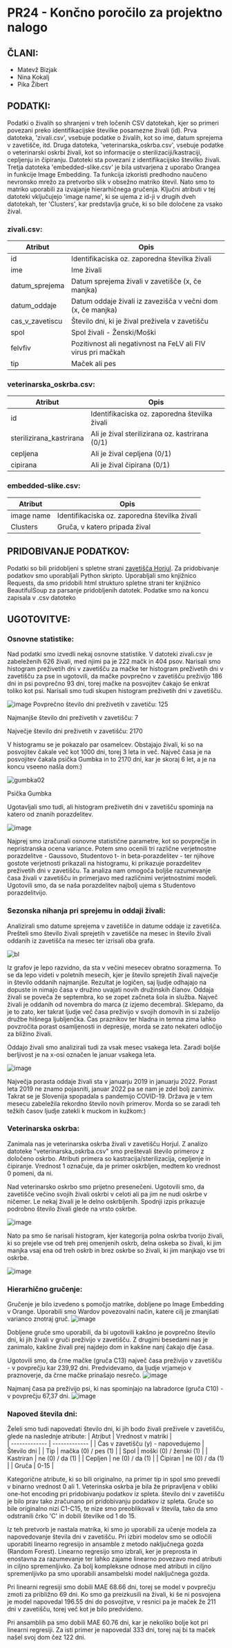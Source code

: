 # PR24 - Končno poročilo za projektno nalogo
## ČLANI:
- Matevž Bizjak
-  Nina Kokalj
- Pika Žibert

## PODATKI:
Podatki o živalih so shranjeni v treh ločenih CSV datotekah, kjer so primeri povezani preko identifikacijske številke posamezne živali (id). Prva datoteka, 'zivali.csv', vsebuje podatke o živalih, kot so ime, datum sprejema v zavetišče, itd. Druga datoteka, 'veterinarska_oskrba.csv',  vsebuje podatke o veterinarski oskrbi živali, kot so informacije o sterilizaciji/kastraciji, cepljenju in čipiranju. Datoteki sta povezani z identifikacijsko številko živali. Tretja datoteka 'embedded-slike.csv' je bila ustvarjena z uporabo Orangea in funkcije Image Embedding. Ta funkcija izkoristi predhodno naučeno nevronsko mrežo za pretvorbo slik v obsežno matriko števil. Nato smo to matriko uporabili za izvajanje hierarhičnega gručenja. Ključni atributi v tej datoteki vključujejo 'image name', ki se ujema z id-ji v drugih dveh datotekah, ter 'Clusters', kar predstavlja gruče, ki so bile določene za vsako žival.

### zivali.csv:
| Atribut  | Opis |  
| ------------- | ------------- |
| id  | Identifikaciska oz. zaporedna številka živali  |
| ime | Ime živali  |
| datum_sprejema | Datum sprejema živali v zavetišče (x, če manjka)  |
| datum_oddaje | Datum oddaje živali iz zavezišča v večni dom (x, če manjka)  |
| cas_v_zavetiscu | Število dni, ki je žival preživela v zavetišču |
| spol | Spol živali - Ženski/Moški  |
| felvfiv | Pozitivnost ali negativnost na FeLV ali FIV virus pri mačkah  |
| tip | Maček ali pes  |

### veterinarska_oskrba.csv:
| Atribut  | Opis |
| ------------- | ------------- |
| id | Identifikaciska oz. zaporedna številka živali  |
| sterilizirana_kastrirana | Ali je žival sterilizirana oz. kastrirana (0/1) |
| cepljena | Ali je žival cepljena (0/1)  |
| cipirana | Ali je žival čipirana (0/1)  |

### embedded-slike.csv:
| Atribut  | Opis |
| ------------- | ------------- |
| image name | Identifikaciska oz. zaporedna številka živali  |
| Clusters | Gruča, v katero pripada žival |

## PRIDOBIVANJE PODATKOV:
Podatki so bili pridobljeni s spletne strani [zavetišča Horjul](https://www.zavetisce-horjul.net/spet_doma.php).
Za pridobivanje podatkov smo uporabljali Python skripto. Uporabljali smo knjižnico Requests, da smo pridobili html strukturo spletne strani ter knjižnico BeautifulSoup za parsanje pridobljenih datotek. Podatke smo na koncu zapisala v .csv datoteko

## UGOTOVITVE:

### Osnovne statistike:
Nad podatki smo izvedli nekaj osnovne statistike.  V datoteki zivali.csv je zabeleženih 626 živali, med njimi pa je 222 mačk in 404 psov. Narisali smo histogram preživetih dni v zavetišču za mačke ter histogram preživetih dni v zavetišču za pse in ugotovili, da mačke povprečno v zavetišču preživijo 186 dni in psi povprečno 93 dni, torej mačke na posvojitev čakajo še enkrat toliko kot psi. Narisali smo tudi skupen histogram preživetih dni v zavetišču.

![image](https://github.com/matevzb03/PR24MBPZNK/assets/162151394/16274ed8-fb4f-4ec1-9dac-602c86b9bacd)
Povprečno število dni preživetih v zavetiču: 125

Najmanjše število dni preživetih v zavetišču: 7

Največje število dni preživetih v zavetišču: 2170

V histogramu se je pokazalo par osamelcev. Obstajajo živali, ki so na posvojitev čakale več kot 1000 dni, torej 3 leta in več.
Največ časa je na posvojitev čakala psička Gumbka in to 2170 dni, kar je skoraj 6 let, a je na koncu vseeno našla dom:)

![gumbka02](https://github.com/matevzb03/PR24MBPZNK/assets/67975101/7415d721-fa33-42e4-b398-044d729185c0)

Psička Gumbka

Ugotavljali smo tudi, ali histogram preživetih dni v zavetišču spominja na katero od znanih porazdelitev. 

![image](https://github.com/matevzb03/PR24MBPZNK/assets/162151394/5648bcfa-0e99-4bea-8ce6-0065cf18f8b6)

Najprej smo izračunali osnovne statistične parametre, kot so povprečje in nepristranska ocena variance. Potem smo ocenili tri različne verjetnostne porazdelitve - Gaussovo, Studentovo t- in beta-porazdelitev - ter njihove gostote verjetnosti prikazali na histogramu, ki prikazuje porazdelitev preživetih dni v zavetišču. Ta analiza nam omogoča boljše razumevanje časa živali v zavetišču in primerjavo med različnimi verjetnostnimi modeli. Ugotovili smo, da se naša porazdelitev najbolj ujema s Studentovo porazdelitvijo.

### Sezonska nihanja pri sprejemu in oddaji živali:
Analizirali smo datume sprejema v zavetišče in datume oddaje iz zavetišča. Prešteli smo število živali sprejetih v zavetišče na mesec in število živali oddanih iz zavetišča na mesec ter izrisali oba grafa.

![bl](https://github.com/matevzb03/PR24MBPZNK/assets/162151394/e9cf59af-7a26-4845-b51f-af16f92b5bc5)

Iz grafov je lepo razvidno, da sta v večini mesecev obratno sorazmerna. To se da lepo videti v poletnih mesecih, kjer je število sprejetih živali največje in število oddanih najmanjše. Rezultat je logičen, saj ljudje odhajajo na dopuste in nimajo časa v družino uvajati novih družinskih članov. Oddaja živali se poveča že septembra, ko se zopet začneta šola in služba. Največ živali je oddanih od novembra do marca (z izjemo decembra). Sklepamo, da je to zato, ker takrat ljudje več časa preživijo v svojih domovih in si zaželijo družbe hišnega ljubljenčka. Čas praznikov ter hladna in temna zima lahko povzročita porast osamljenosti in depresije, morda se zato nekateri odločijo za bližino živali.

Oddajo živali smo analizirali tudi za vsak mesec vsakega leta. Zaradi boljše berljivost je na x-osi označen le januar vsakega leta.

![image](https://github.com/matevzb03/PR24MBPZNK/assets/162151394/61c21bdb-9928-4b6b-8e36-b66097cb0063)

Največja porasta oddaje živali sta v januarju 2019 in januarju 2022. Porast leta 2019 ne znamo pojasniti, januar 2022 pa se nam je zdel bolj zanimiv. Takrat se je Slovenija spopadala s pandemijo COVID-19. Država je v tem mesecu zabeležila rekordno število novih primerov. Morda so se zaradi teh težkih časov ljudje zatekli k muckom in kužkom:)

### Veterinarska oskrba:
Zanimala nas je veterinarska oskrba živali v zavetišču Horjul. Z analizo datoteke "veterinarska_oskrba.csv" smo preštevali število primerov z določeno oskrbo. Atributi primera so kastracija/sterilizacija, cepljenje in čipiranje. Vrednost 1 označuje, da je primer oskrbljen, medtem ko vrednost 0 pomeni, da ni.

Nad veterinarsko oskrbo smo prijetno presenečeni. Ugotovili smo, da zavetišče večino svojih živali oskrbi v celoti ali pa jim ne nudi oskrbe v ničemer. Le nekaj živali je le delno oskrbljenih. Spodnji izpis prikazuje podrobno število živali glede na vrsto oskrbe.

![image](https://github.com/matevzb03/PR24MBPZNK/assets/162151394/21f61013-4f80-427c-9100-7601dfc29f14)

Nato pa smo še narisali histogram, kjer kategorija polna oskrba tvorijo živali, ki so prejele vse od treh prej omenjenih oskrb, delna oskeba so živali, ki jim manjka vsaj ena od treh oskrb in brez oskrbe so živali, ki jim manjkajo vse tri oskrbe.

![image](https://github.com/matevzb03/PR24MBPZNK/assets/162151394/45b1ec34-7bb6-496f-985a-b9c40baa436f)



### Hierarhično gručenje:
Gručenje je bilo izvedeno s pomočjo matrike, dobljene po Image Embedding v Orange. Uporabili smo Wardov povezovalni način, katere cilj je zmanjšati varianco znotraj gruč.
![image](https://github.com/matevzb03/PR24MBPZNK/assets/162151447/f478e55c-20da-419f-b350-3d3f25c46300)

Dobljene gruče smo uporabili, da bi ugotovili kakšno je povprečno število dni, ki jih živali v gruči preživijo v zavetišču. Z drugimi besedami nas je zanimalo, kakšne živali prej najdejo dom in kakšne nanj čakajo dlje časa.

Ugotovili smo, da  črne mačke (gruča C13) največ časa preživijo v zavetišču - v povprečju kar 239,92 dni. Predvidevamo, da ljudje vrjamejo v praznoverje, da črne mačke prinašajo nesrečo.
![image](https://github.com/matevzb03/PR24MBPZNK/assets/162151447/a2d31f95-5f65-4a2f-a804-721e2d4cd227)

Najmanj časa pa preživijo psi, ki nas spominjajo na labradorce (gruča C10) - v povprečju 67,37 dni.
![image](https://github.com/matevzb03/PR24MBPZNK/assets/162151447/977773f5-8e8b-4994-a7cb-7aeec10f2b9b)



### Napoved števila dni:
Želeli smo tudi napovedati število dni, ki jih bodo živali preživele v zavetišču, glede na naslednje atribute:
| Atribut  | Vrednost v matriki |  
| ------------- | ------------- |
| Čas v zavetišču (y) - napovedujemo | Število dni |
| Tip | mačka (0) / pes (1) |
| Spol | moški (0) / ženski (1) |
| Kastriran | ne (0) / da (1) |
| Cepljen | ne (0) / da (1) |
| Čipiran | ne (0) / da (1) |
| Gruča | 0-15 |

Kategorične atribute, ki so bili originalno, na primer tip in spol smo prevedli v binarno vrednost 0 ali 1. Veterinska oskrba je bila že pripravljena v obliki one-hot encoding pri pridobivanju podatkov iz spleta. število dni v zavetišču je bilo prav tako zračunano pri pridobivanju podatkov iz spleta. Gruče so bile originalno nizi C1-C15, te nize smo preoblikovali v števila, tako da smo odstranili črko 'C' in dobili številke od 1 do 15.


Iz teh pretvorb je nastala matrika, ki smo jo uporabili za učenje modela za napovedovanje števila dni v zavetišču. Pri izbiri modelov smo se odločili uporabiti linearno regresijo in ansamble z metodo naključnega gozda (Random Forest). Linearno regresijo smo izbrali, ker je preprosta in enostavna za razumevanje ter lahko zajame linearno povezavo med atributi in ciljno spremenljivko. Za bolj kompleksne odnose med atributi in ciljno spremenljivko pa smo uporabili ansambelski model naključnega gozda.

Pri linearni regresiji smo dobili MAE 68.66 dni, torej se model v povprečju zmoti za približno 69 dni. Ko smo ga preizkusili na živali, ki še ni posvojena je model napovedal 196.55 dni do posvojitve, v resnici pa je maček že 211 dni v zavetišču, torej več kot je bilo predvideno.

Pri ansamblih pa smo dobili MAE 60.76 dni, kar je nekoliko bolje kot pri linearni regresiji. Za isti primer je napovedal 333 dni, torej naj bi ta maček našel svoj dom čez 122 dni. 
